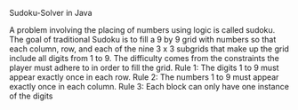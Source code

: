  Sudoku-Solver in Java
 
 
 
 
A problem involving the placing of numbers using logic is called sudoku. The goal of traditional Sudoku is to fill a 9 by 9 grid with numbers so that each column, row, and each of the nine 3 x 3 subgrids that make up the grid include all digits from 1 to 9. The difficulty comes from the constraints the player must adhere to in order to fill the grid.
Rule 1: The digits 1 to 9 must appear exactly once in each row.
Rule 2: The numbers 1 to 9 must appear exactly once in each column.
Rule 3: Each block can only have one instance of the digits 
